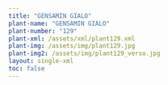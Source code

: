 ```yaml
---
title: "GENSAMIN GIALO"
plant-name: "GENSAMIN GIALO"
plant-number: "129"
plant-xml: /assets/xml/plant129.xml
plant-img: /assets/img/plant129.jpg
plant-img2: /assets/img/plant129_verso.jpg
layout: single-xml
toc: false
---
```

